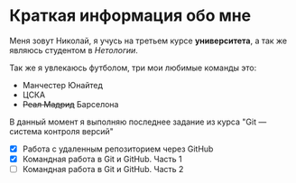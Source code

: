 # Краткая информация обо мне
Меня зовут Николай, я учусь на третьем курсе **университета**, а так же являюсь студентом в _Нетологии_.

Так же я увлекаюсь футболом, три мои любимые команды это:

* Манчестер Юнайтед
* ЦСКА
* ~~Реал Мадрид~~ Барселона
  
В данный момент я выполняю последнее задание из курса "Git — система контроля версий"

- [x] Работа с удаленным репозиторием через GitHub
- [x] Командная работа в Git и GitHub. Часть 1
- [ ] Командная работа в Git и GitHub. Часть 2
